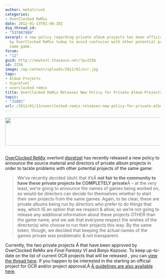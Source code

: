 ```yaml
---
author: metalcrush
categories:
- OverClocked ReMix
date: 2012-01-13T01:40:18Z
dsq_thread_id:
- "537087888"
excerpt: A new policy regarding private album projects has been officially instated
  by OverClocked ReMix today to avoid confusion with other potential projects of the
  same game.
forum:
- "12"
guid: http://newtest.thasauce.net/?p=2256
id: 2256
image: /wp-content/uploads/2012/01/ocr.jpg
tags:
- Album Projects
- djpretzel
- overclocked remix
title: OverClocked ReMix Releases New Policy for Private Album Projects
topic:
- "31881"
url: /2012/01/13/overclocked-remix-releases-new-policy-for-private-album-projects/
---
```


<center>
  <a href="http://thasauce.net/wp-content/uploads/2012/01/ocremix.jpg"><img class="size-full wp-image-2257 aligncenter" title="ocremix" src="http://thasauce.net/wp-content/uploads/2012/01/ocremix.jpg" alt="" width="550" height="91" srcset="http://thasauce.net/wp-content/uploads/2012/01/ocremix.jpg 550w, http://thasauce.net/wp-content/uploads/2012/01/ocremix-300x49.jpg 300w, http://thasauce.net/wp-content/uploads/2012/01/ocremix-75x12.jpg 75w" sizes="(max-width: 550px) 100vw, 550px" /></a>
</center>&nbsp;

[OverClocked ReMix](http://ocremix.org/) overlord [djpretzel](http://www.djpretzel.com/) has recently released a new policy to announce the source material and directors of private album projects in order to tackle problems with other potential projects of the same game:

> We&#8217;ve recently decided (duh) that it&#8217;sÂ **not fair to the community to have these private projects be COMPLETELY private**Â &#8211; at the very least, we&#8217;re going to announce the names of games being worked on, so would-be directors can decide for themselves whether to start their own projects from the same games. Again, to be clear, these are private albums being run by directors who prefer to do things that way, which IS an option that we respect & allow, so we&#8217;re not going to release any additional information about these projects OTHER than the game name, and we ask that everyone respect the wishes of the director(s) who choose to run their projects this way. By the same token, though, we decided that keeping the actual names of the games private was problematic & not transparent.

Currently, the two private projects Â that have been approved by OverClocked ReMix are _Final Fantasy VI_ and _Banjo Kazooie_. To keep up-to-date on the list of current OCR projects that will be released , you can [view the thread here](http://ocremix.org/forums/showthread.php?t=25764). If you happen to be interested in the starting an official project for OCR and/or project approval,Â [Â guidelines are also available here](http://ocremix.org/info/Project_Guidelines).